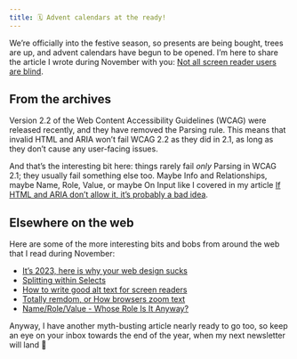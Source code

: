```yaml
---
title: 🗓️ Advent calendars at the ready!
---
```


We’re officially into the festive season, so presents are being bought, trees are up, and advent calendars have begun to be opened. I’m here to share the article I wrote during November with you: [Not all screen reader users are blind](https://www.tempertemper.net/blog/not-all-screen-reader-users-are-blind).

## From the archives

Version 2.2 of the Web Content Accessibility Guidelines (WCAG) were released recently, and they have removed the Parsing rule. This means that invalid HTML and ARIA won’t fail WCAG 2.2 as they did in 2.1, as long as they don’t cause any user-facing issues.

And that’s the interesting bit here: things rarely fail *only* Parsing in WCAG 2.1; they usually fail something else too. Maybe Info and Relationships, maybe Name, Role, Value, or maybe On Input like I covered in my article [If HTML and ARIA don’t allow it, it’s probably a bad idea](https://www.tempertemper.net/blog/if-html-and-aria-dont-allow-it-its-probably-a-bad-idea).


## Elsewhere on the web

Here are some of the more interesting bits and bobs from around the web that I read during November:

- [It’s 2023, here is why your web design sucks](https://heather-buchel.com/blog/2023/10/why-your-web-design-sucks/)
- [Splitting within Selects](https://adrianroselli.com/2023/10/splitting-within-selects.html)
- [How to write good alt text for screen readers](https://www.craigabbott.co.uk/blog/how-to-write-good-alt-text-for-screen-readers/)
- [Totally remdom, or How browsers zoom text](https://www.matuzo.at/blog/2023/how-browsers-zoom-text)
- [Name/Role/Value - Whose Role Is It Anyway?](https://www.deque.com/blog/name-role-value-design/)

Anyway, I have another myth-busting article nearly ready to go too, so keep an eye on your inbox towards the end of the year, when my next newsletter will land 🎁
